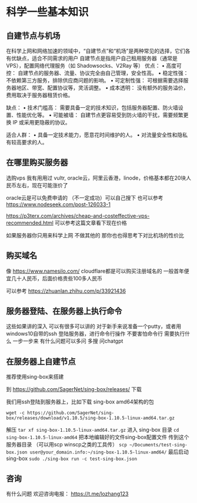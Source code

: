 # 科学一些基本知识

## 自建节点与机场

在科学上网和网络加速的领域中，“自建节点”和“机场”是两种常见的选择，它们各有优缺点，适合不同需求的用户
自建节点是指用户自己租用服务器（通常是 VPS），配置网络代理服务（如 Shadowsocks、V2Ray 等）
优点：
	•	高度可控： 自建节点的服务器、流量、协议完全由自己管理，安全性高。
	•	稳定性强： 不依赖第三方服务，排除供应商问题的影响。
	•	可定制性强： 可根据需要选择服务器地区、带宽、配置协议等，灵活调整。
	•	成本透明： 没有额外的服务溢价，费用取决于服务器租赁价格。

缺点：
	•	技术门槛高： 需要具备一定的技术知识，包括服务器配置、防火墙设置、性能优化等。
	•	可能被墙： 自建节点更容易受到防火墙的干扰，需要频繁更换 IP 或采用更隐蔽的协议。

适合人群：
	•	具备一定技术能力，愿意花时间维护的人。
	•	对流量安全性和隐私有较高要求的人。

## 在哪里购买服务器

选购vps 我有用用过 vultr, oracle云，阿里云香港，linode，价格基本都在20块人民币左右，现在可能涨价了

oracle云是可以免费申请的 （不一定成功）可以自己搜下 也可以参考 https://www.nodeseek.com/post-126033-1

https://p3terx.com/archives/cheap-and-costeffective-vps-recommended.html 可以参考这篇文章看下现在价格

如果服务器你只用来科学上网 不做其他的 那你也也得思考下对比机场的性价比

## 购买域名

像 https://www.namesilo.com/ cloudflare都是可以购买注册域名的 一般首年便宜几十人民币，后面价格贵些100多人民币

可以参考 https://zhuanlan.zhihu.com/p/33921436

## 服务器登陆、在服务器上执行命令

这些如果讲的深入 可以有很多可以讲的 对于新手来说准备一个putty，或者用windows10自带的ssh
登陆服务器，进行命令行操作
不要害怕命令行 需要执行什么 一步一步来
有什么问题可以多问 多搜 问chatgpt

## 在服务器上自建节点

推荐使用sing-box来搭建

到 https://github.com/SagerNet/sing-box/releases/ 下载

我们用ssh登陆到服务器上，比如下载 sing-box amd64架构的包

`wget -c https://github.com/SagerNet/sing-box/releases/download/v1.10.5/sing-box-1.10.5-linux-amd64.tar.gz`

解压 `tar xf sing-box-1.10.5-linux-amd64.tar.gz`
进入 sing-box 目录 `cd sing-box-1.10.5-linux-amd64`
把本地编辑好的文件sing-box配置文件 传到这个服务器目录 （可以用scp winscp之类的工具传）
`scp ~/Documents/test-sing-box.json user@your_domain.info:~/sing-box-1.10.5-linux-amd64/`
最后启动sing-box
`sudo ./sing-box run -c test-sing-box.json`


## 咨询

有什么问题 欢迎咨询电报： https://t.me/lozhang123
